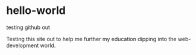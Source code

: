 # hello-world
testing github out

Testing this site out to help me further my education dipping into the web-development world.

